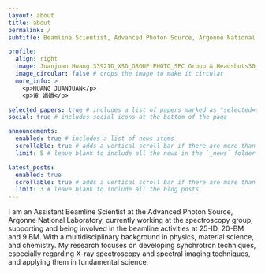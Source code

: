 ```yaml
---
layout: about
title: about
permalink: /
subtitle: Beamline Scientist, Advanced Photon Source, Argonne National Laboratory   Lemont, IL, USA 

profile:
  align: right
  image: Juanjuan Huang 33921D_XSD_GROUP PHOTO_SPC Group & Headshots30_1600x1600.jpg
  image_circular: false # crops the image to make it circular
  more_info: >
    <p>HUANG JUANJUAN</p>
    <p>黄 娟娟</p>

selected_papers: true # includes a list of papers marked as "selected={true}"
social: true # includes social icons at the bottom of the page

announcements:
  enabled: true # includes a list of news items
  scrollable: true # adds a vertical scroll bar if there are more than 3 news items
  limit: 5 # leave blank to include all the news in the `_news` folder

latest_posts:
  enabled: true
  scrollable: true # adds a vertical scroll bar if there are more than 3 new posts items
  limit: 3 # leave blank to include all the blog posts
---
```


I am an Assistant Beamline Scientist at the Advanced Photon Source, Argonne National Laboratory, currently working at the spectroscopy group, supporting and being involved in the beamline activities at 25-ID, 20-BM and 9 BM. With a multidisciplinary background in physics, material science, and chemistry. My research focuses on developing synchrotron techniques, especially regarding X-ray spectroscopy and spectral imaging techniques, and applying them in fundamental science.
